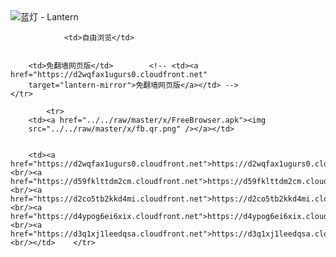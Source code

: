 

<img src="../../raw/master/x/8e0a2b81.c82003be.LanternYellow2.png" alt="蓝灯 - Lantern"/>
<table>
    <tr>
                
                <td>自由浏览</td>
        
        
        <td>免翻墙网页版</td>        <!-- <td><a href="https://d2wqfax1ugurs0.cloudfront.net"
        target="lantern-mirror">免翻墙网页版</a></td> -->
    </tr>
    
            <tr>
        <td><a href="../../raw/master/x/FreeBrowser.apk"><img
        src="../../raw/master/x/fb.qr.png" /></a></td>

        
        <td><a href="https://d2wqfax1ugurs0.cloudfront.net">https://d2wqfax1ugurs0.cloudfront.net</a><br/><a href="https://d59fklttdm2cm.cloudfront.net">https://d59fklttdm2cm.cloudfront.net</a><br/><a href="https://d2co5tb2kkd4mi.cloudfront.net">https://d2co5tb2kkd4mi.cloudfront.net</a><br/><a href="https://d4ypog6ei6xix.cloudfront.net">https://d4ypog6ei6xix.cloudfront.net</a><br/><a href="https://d3q1xj1leedqsa.cloudfront.net">https://d3q1xj1leedqsa.cloudfront.net</a><br/></td>    </tr>
</table>
